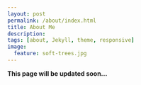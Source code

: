 ```yaml
---
layout: post
permalink: /about/index.html
title: About Me
description:
tags: [about, Jekyll, theme, responsive]
image:
  feature: soft-trees.jpg
---
```


**__This page will be updated soon...__**
